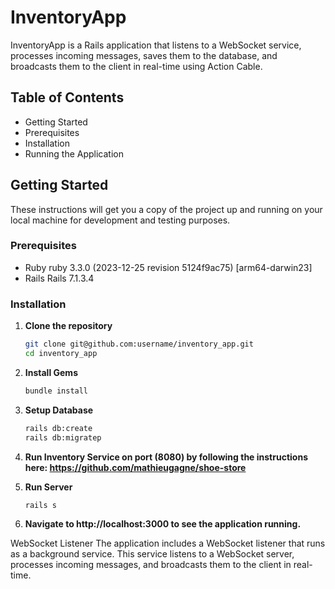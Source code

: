 # InventoryApp

InventoryApp is a Rails application that listens to a WebSocket service, processes incoming messages, saves them to the database, and broadcasts them to the client in real-time using Action Cable.

## Table of Contents

- Getting Started
- Prerequisites
- Installation
- Running the Application

## Getting Started

These instructions will get you a copy of the project up and running on your local machine for development and testing purposes.

### Prerequisites

- Ruby ruby 3.3.0 (2023-12-25 revision 5124f9ac75) [arm64-darwin23]
- Rails Rails 7.1.3.4

### Installation

1. **Clone the repository**

   ```bash
   git clone git@github.com:username/inventory_app.git
   cd inventory_app

2. **Install Gems**

   ```bash
   bundle install

3. **Setup Database**

   ```bash
   rails db:create
   rails db:migratep

4. **Run Inventory Service on port (8080) by following the instructions here: https://github.com/mathieugagne/shoe-store**


4. **Run Server**

   ```bash
   rails s

5. **Navigate to http://localhost:3000 to see the application running.**

WebSocket Listener
The application includes a WebSocket listener that runs as a background service. This service listens to a WebSocket server, processes incoming messages, and broadcasts them to the client in real-time.
